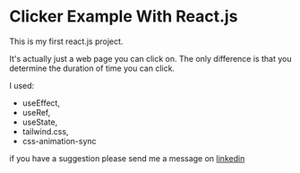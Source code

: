 # Clicker Example With React.js

This is my first react.js project. 

It's actually just a web page you can click on. The only difference is that you determine the duration of time you can click.

I used:
+ useEffect,
+ useRef,
+ useState,
+ tailwind.css,
+ css-animation-sync

if you have a suggestion please send me a message on [linkedin](https://www.linkedin.com/in/yusufabacik/, "Yusuf Abacık Linkedin") 
